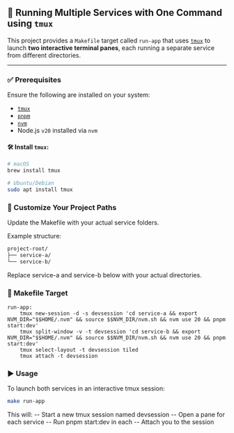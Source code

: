 ## 🚀 Running Multiple Services with One Command using `tmux`

This project provides a `Makefile` target called `run-app` that uses [`tmux`](https://github.com/tmux/tmux/wiki) to launch **two interactive terminal panes**, each running a separate service from different directories.

---

### ✅ Prerequisites

Ensure the following are installed on your system:

- [`tmux`](https://github.com/tmux/tmux/wiki)
- [`pnpm`](https://pnpm.io/)
- [`nvm`](https://github.com/nvm-sh/nvm)
- Node.js `v20` installed via `nvm`

#### 🛠 Install `tmux`:

```bash
# macOS
brew install tmux

# Ubuntu/Debian
sudo apt install tmux
```

### 📂 Customize Your Project Paths

Update the Makefile with your actual service folders.

Example structure:

```bash
project-root/
├── service-a/
└── service-b/
```
Replace service-a and service-b below with your actual directories.

### 🧾 Makefile Target

```make
run-app:
	tmux new-session -d -s devsession 'cd service-a && export NVM_DIR="$$HOME/.nvm" && source $$NVM_DIR/nvm.sh && nvm use 20 && pnpm start:dev'
	tmux split-window -v -t devsession 'cd service-b && export NVM_DIR="$$HOME/.nvm" && source $$NVM_DIR/nvm.sh && nvm use 20 && pnpm start:dev'
	tmux select-layout -t devsession tiled
	tmux attach -t devsession
```

### ▶️ Usage

To launch both services in an interactive tmux session:

```bash
make run-app
```

This will:
-- Start a new tmux session named devsession
-- Open a pane for each service
-- Run pnpm start:dev in each
-- Attach you to the session

